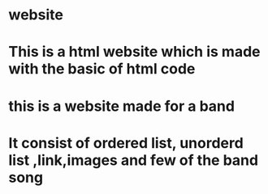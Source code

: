 # website
# This is a html website which is made with the basic of html code
# this is a website made for a band 
# It consist of ordered list, unorderd list ,link,images and few of the band song
